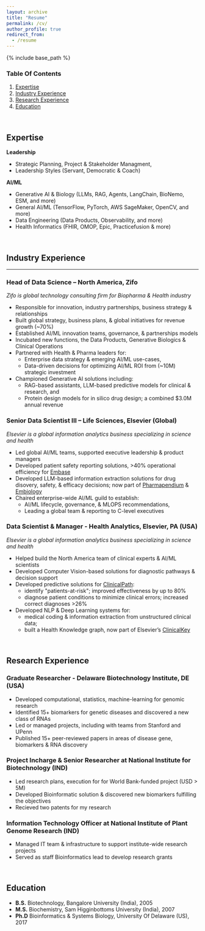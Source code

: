 ```yaml
---
layout: archive
title: "Resume"
permalink: /cv/
author_profile: true
redirect_from:
  - /resume
---
```


{% include base_path %}

### Table Of Contents
1. [Expertise](#expertise)
2. [Industry Experience](#industry-experience)
3. [Research Experience](#research-experience)
4. [Education](#education)
<br>

## Expertise
**Leadership**
* Strategic Planning, Project & Stakeholder Managment, 
* Leadership Styles (Servant, Democratic & Coach)

**AI/ML**
* Generative AI & Biology (LLMs, RAG, Agents, LangChain, BioNemo, ESM, and more)
* General AI/ML (TensorFlow, PyTorch, AWS SageMaker, OpenCV, and more)
* Data Engineering (Data Products, Observability, and more)
* Health Informatics (FHIR, OMOP, Epic, Practicefusion & more)
<br>

## Industry Experience
---
### Head of Data Science – North America, Zifo
*Zifo is global technology consulting firm for Biopharma & Health industry*

* Responsible for innovation, industry partnerships, business strategy & relationships
* Built global strategy, business plans, & global initiatives for revenue growth (~70%)
* Established AI/ML innovation teams, governance, & partnerships models
* Incubated new functions, the Data Products, Generative Biologics & Clinical Operations
* Partnered with Health & Pharma leaders for:
  * Enterprise data strategy & emerging AI/ML use-cases, 
  * Data-driven decisions for optimizing AI/ML ROI from (~10M) strategic investment 
* Championed Generative AI solutions including:
  * RAG-based assistants, LLM-based predictive models for clinical & research, and 
  * Protein design models for in silico drug design; a combined $3.0M annual revenue 

### Senior Data Scientist III – Life Sciences, Elsevier (Global)
*Elsevier is a global information analytics business specializing in science and health*
  * Led global AI/ML teams, supported executive leadership & product managers 
  * Developed patient safety reporting solutions, >40% operational efficiency for [Embase](https://www.embase.com/)
  * Developed LLM-based information extraction solutions for drug disovery, safety, & efficacy decisions; now part of [Pharmapendium](https://www.elsevier.com/products/pharmapendium) & [Embiology](https://www.elsevier.com/en-in/products/embiology)
  * Chaired enterprise-wide AI/ML guild to establish: 
    * AI/ML lifecycle, governance, & MLOPS recommendations,
    * Leading a global team & reporting to C-level executives

### Data Scientist & Manager - Health Analytics, Elsevier, PA (USA)
*Elsevier is a global information analytics business specializing in science and health*
  * Helped build the North America team of clinical experts & AI/ML scientists
  * Developed Computer Vision-based solutions for diagnostic pathways & decision support
  * Developed predictive solutions for [ClinicalPath](https://www.elsevier.com/products/clinicalpath):
    * identify "patients-at-risk"; improved effectiveness by up to 80%
    * diagnose patient conditions to minimize clinical errors; increased correct diagnoses >26%
  * Developed NLP & Deep Learning systems for:
    * medical coding & information extraction from unstructured clinical data; 
    * built a Health Knowledge graph, now part of Elsevier’s [ClinicalKey](https://www.clinicalkey.com/)
<br>

## Research Experience 
### Graduate Researcher - Delaware Biotechnology Institute, DE (USA)
* Developed computational, statistics, machine-learning for genomic research
* Identified 15+ biomarkers for genetic diseases and discovered a new class of RNAs
* Led or managed projects, including with teams from Stanford and UPenn
* Published 15+ peer-reviewed papers in areas of disease gene, biomarkers & RNA discovery

### Project Incharge & Senior Researcher at National Institute for Biotechnology (IND)
* Led research plans, execution for for World Bank-funded project (USD > 5M)
* Developed Bioinformatic solution & discovered new biomarkers fulfilling the objectives
* Recieved two patents for my research 

### Information Technology Officer at National Institute of Plant Genome Research (IND)
* Managed IT team & infrastructure to support institute-wide research projects
* Served as staff Bioinformatics lead to develop research grants 
<br>

## Education
* **B.S.** Biotechnology, Bangalore University (India), 2005
* **M.S.** Biochemistry, Sam Higginbottoms University (India), 2007
* **Ph.D** Bioinformatics & Systems Biology, University Of Delaware (US), 2017


<!-- Publications
======
  <ul>{% for post in site.publications %}
    {% include archive-single-cv.html %}
  {% endfor %}</ul>
  
Talks
======
  <ul>{% for post in site.talks %}
    {% include archive-single-talk-cv.html %}
  {% endfor %}</ul>
  
Teaching
======
  <ul>{% for post in site.teaching %}
    {% include archive-single-cv.html %}
  {% endfor %}</ul>
  
Service and leadership
======
* Currently signed in to 43 different slack teams -->
